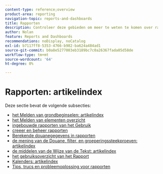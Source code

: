 ```yaml
---
content-type: reference;overview
product-area: reporting
navigation-topic: reports-and-dashboards
title: Rapporten
description: Controleer deze gebieden om meer te weten te komen over rapporten in Adobe Workfront.
author: Nolan
feature: Reports and Dashboards
recommendations: noDisplay, noCatalog
exl-id: b7117ff8-5353-4766-b982-ba624a484ad1
source-git-commit: b0a8e5277003eb3189bc7c0a26367fada05d58de
workflow-type: tm+mt
source-wordcount: '64'
ht-degree: 0%

---
```


# Rapporten: artikelindex

<!-- Audited: 1/2024 -->

Deze sectie bevat de volgende subsecties:

* [ het Melden van grondbeginselen: artikelindex ](../../reports-and-dashboards/reports/reporting/reporting-basics.md)
* [ het Melden van elementen overzicht ](../../reports-and-dashboards/reports/reporting-elements/reporting-elements-overview.md)
* [ ingebouwde rapporten van het Gebruik ](../../reports-and-dashboards/reports/using-built-in-reports/use-built-in-reports.md)
* [ creeer en beheer rapporten ](../../reports-and-dashboards/reports/creating-and-managing-reports/create-manage-reports.md)
* [ Berekende douanegegevens in rapporten ](../../reports-and-dashboards/reports/calc-cstm-data-reports/calculated-custom-data-reports.md)
* [ de mening van de Douane, filter, en groeperingssteekproeven: artikelindex ](../../reports-and-dashboards/reports/custom-view-filter-grouping-samples/custom-view-filter-grouping-samples.md)
* [ de middelen van de Wijze van de Tekst: artikelindex ](../../reports-and-dashboards/reports/text-mode/text-mode-resources.md)
* [ het gebruiksoverzicht van het Rapport ](../../reports-and-dashboards/reports/report-usage/report-usage-overview.md)
* [ Kalenders: artikelindex ](../../reports-and-dashboards/reports/calendars/calendars.md)
* [Tips, trucs en probleemoplossing voor rapporten](../../reports-and-dashboards/reports/tips-tricks-and-troubleshooting/tips-troubleshooting-reports.md)
